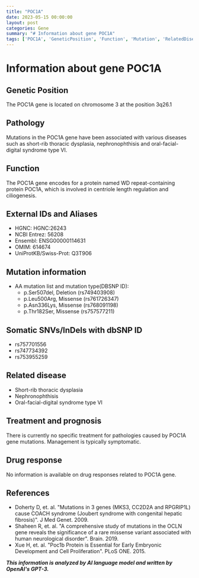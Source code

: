 ```yaml
---
title: "POC1A"
date: 2023-05-15 00:00:00
layout: post
categories: Gene
summary: "# Information about gene POC1A"
tags: ['POC1A', 'GeneticPosition', 'Function', 'Mutation', 'RelatedDisease', 'Treatment', 'DrugResponse', 'References']
---
```


# Information about gene POC1A

## Genetic Position
The POC1A gene is located on chromosome 3 at the position 3q26.1

## Pathology
Mutations in the POC1A gene have been associated with various diseases such as short-rib thoracic dysplasia, nephronophthisis and oral-facial-digital syndrome type VI.

## Function
The POC1A gene encodes for a protein named WD repeat-containing protein POC1A, which is involved in centriole length regulation and ciliogenesis.

## External IDs and Aliases
- HGNC: HGNC:26243
- NCBI Entrez: 56208
- Ensembl: ENSG00000114631
- OMIM: 614674
- UniProtKB/Swiss-Prot: Q3T906

## Mutation information
- AA mutation list and mutation type(DBSNP ID):
   - p.Ser507del, Deletion (rs749403908)
   - p.Leu500Arg, Missense (rs761726347)
   - p.Asn336Lys, Missense (rs768091198)
   - p.Thr182Ser, Missense (rs757577211)

## Somatic SNVs/InDels with dbSNP ID
- rs757701556
- rs747734392
- rs753955259

## Related disease
- Short-rib thoracic dysplasia
- Nephronophthisis
- Oral-facial-digital syndrome type VI

## Treatment and prognosis
There is currently no specific treatment for pathologies caused by POC1A gene mutations. Management is typically symptomatic.

## Drug response
No information is available on drug responses related to POC1A gene.

## References
- Doherty D, et. al. "Mutations in 3 genes (MKS3, CC2D2A and RPGRIP1L) cause COACH syndrome (Joubert syndrome with congenital hepatic fibrosis)". J Med Genet. 2009.
- Shaheen R, et. al. "A comprehensive study of mutations in the OCLN gene reveals the significance of a rare missense variant associated with human neurological disorder". Brain. 2019.
- Xue H, et. al. "Poc1b Protein is Essential for Early Embryonic Development and Cell Proliferation". PLoS ONE. 2015.

**_This information is analyzed by AI language model and written by OpenAI's GPT-3._**